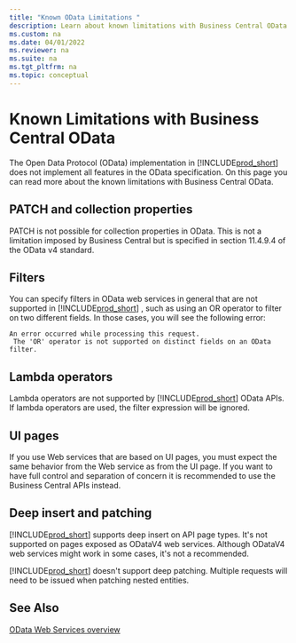 ```yaml
---
title: "Known OData Limitations "
description: Learn about known limitations with Business Central OData.
ms.custom: na
ms.date: 04/01/2022
ms.reviewer: na
ms.suite: na
ms.tgt_pltfrm: na
ms.topic: conceptual
---
```


# Known Limitations with Business Central OData
The Open Data Protocol \(OData\) implementation in [!INCLUDE[prod_short](../developer/includes/prod_short.md)] does not implement all features in the OData specification. On this page you can read more about the known limitations with Business Central OData.

## PATCH and collection properties

PATCH is not possible for collection properties in OData. This is not a limitation imposed by Business Central but is specified in section 11.4.9.4 of the OData v4 standard.

## Filters

You can specify filters in OData web services in general that are not supported in [!INCLUDE[prod_short](../developer/includes/prod_short.md)] , such as using an OR operator to filter on two different fields. In those cases, you will see the following error:  
  
```  
An error occurred while processing this request.   
 The 'OR' operator is not supported on distinct fields on an OData filter.  
```  

## Lambda operators

Lambda operators are not supported by [!INCLUDE[prod_short](../developer/includes/prod_short.md)] OData APIs. If lambda operators are used, the filter expression will be ignored.

## UI pages
If you use Web services that are based on UI pages, you must expect the same behavior from the Web service as from the UI page. If you want to have full control and separation of concern it is recommended to use the Business Central APIs instead.

## Deep insert and patching

[!INCLUDE[prod_short](../developer/includes/prod_short.md)] supports deep insert on API page types. It's not supported on pages exposed as ODataV4 web services. Although ODataV4 web services might work in some cases, it's not a recommended.

[!INCLUDE[prod_short](../developer/includes/prod_short.md)] doesn't support deep patching. Multiple requests will need to be issued when patching nested entities.

## See Also

[OData Web Services overview](odata-web-services.md)   
